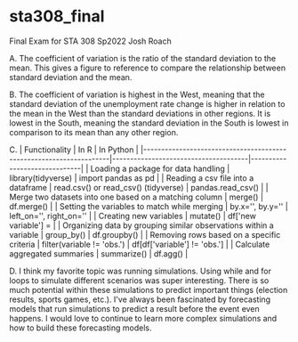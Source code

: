 # sta308_final
Final Exam for STA 308 Sp2022
Josh Roach

A. The coefficient of variation is the ratio of the standard deviation to the mean. This gives a figure to reference to compare the relationship between standard deviation and the mean. 

B. The coefficient of variation is highest in the West, meaning that the standard deviation of the unemployment rate change is higher in relation to the mean in the West than the standard deviations in other regions. It is lowest in the South, meaning the standard deviation in the South is lowest in comparison to its mean than any other region. 

C. 
| Functionality                                                      | In R                                 | In Python                    |
|--------------------------------------------------------------------|--------------------------------------|------------------------------|
| Loading a package for data handling                                | library(tidyverse)                   | import pandas as pd          |
| Reading a csv file into a dataframe                                | read.csv() or read_csv() (tidyverse) | pandas.read_csv()            |
| Merge two datasets into one based on a matching column             | merge()                              | df.merge()                   |
| Setting the variables to match while merging                       | by.x='', by.y=''                     | left_on='', right_on=''      |
| Creating new variables                                             | mutate()                             | df['new variable'] =         |
| Organizing data by grouping similar observations within a variable | group_by()                           | df.groupby()                 |
| Removing rows based on a specific criteria                         | filter(variable != 'obs.')           | df[df['variable'] != 'obs.'] |
| Calculate aggregated summaries                                     | summarize()                          | df.agg()                     |

D. I think my favorite topic was running simulations. Using while and for loops to simulate different scenarios was super interesting. There is so much potential within these simulations to predict important things (election results, sports games, etc.). I've always been fascinated by forecasting models that run simulations to predict a result before the event even happens. I would love to continue to learn more complex simulations and how to build these forecasting models. 

